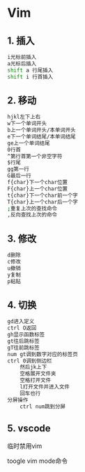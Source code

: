 # Vim
## 1. 插入
```sh
i光标前插入
a光标后插入
shift a 行尾插入
shift i 行首插入
```
## 2. 移动

```sh
hjkl左下上右
w下一个单词开头
b上一个单词开头/本单词开头
e下一个单词结尾/本单词结尾
ge上一个单词结尾
0行首
^第行首第一个非空字符
$行尾
gg第一行
G最后一行
f{char}下一个char位置
F{char}上一个char位置
t{char}下一个char前一个字
T{char}上一个char后一个字
;重复上次的查找命令
,反向查找上次的命令
```
## 3. 修改

```sh
d删除
c修改
u撤销
y复制
p粘贴
```

## 4. 切换
```sh
gd进入定义
ctrl O返回
gh显示函数标签
gt往后跳标签
gT往前跳标签
num gt调到数字对应的标签页
ctrl 0调到侧边栏
	然后jk上下
	空格展开文件夹
	空格打开文件
	l打开文件并进入文件
	回车也行
分屏操作
	ctrl num跳到分屏
```

## 5. vscode

临时禁用vim

toogle vim mode命令

